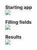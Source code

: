 <p align="left">
  <strong>Starting app</strong>
  <br/>
  <img src="https://github.com/emmanuelvelmo/GenVCF/assets/51292782/b11b1e56-446c-4a73-b1f6-e6fda973c119"/>
</p>

<p align="left">
  <strong>Filling fields</strong>
  <br/>
  <img src="https://github.com/emmanuelvelmo/GenVCF/assets/51292782/b1fc2e82-9b2a-4d3a-a458-b65342d16e9a"/>
</p>

<p align="left">
  <strong>Results</strong>
  <br/>
  <img src="https://github.com/emmanuelvelmo/GenVCF/assets/51292782/04b06df5-cfef-4f8f-a213-b694549199db"/>
</p>
